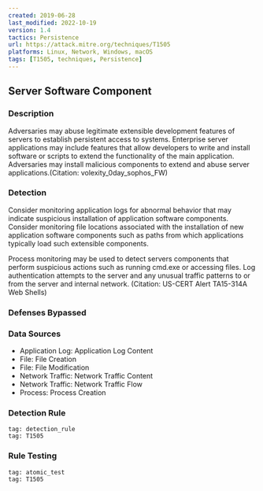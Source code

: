 ```yaml
---
created: 2019-06-28
last_modified: 2022-10-19
version: 1.4
tactics: Persistence
url: https://attack.mitre.org/techniques/T1505
platforms: Linux, Network, Windows, macOS
tags: [T1505, techniques, Persistence]
---
```


## Server Software Component

### Description

Adversaries may abuse legitimate extensible development features of servers to establish persistent access to systems. Enterprise server applications may include features that allow developers to write and install software or scripts to extend the functionality of the main application. Adversaries may install malicious components to extend and abuse server applications.(Citation: volexity_0day_sophos_FW)

### Detection

Consider monitoring application logs for abnormal behavior that may indicate suspicious installation of application software components. Consider monitoring file locations associated with the installation of new application software components such as paths from which applications typically load such extensible components.

Process monitoring may be used to detect servers components that perform suspicious actions such as running cmd.exe or accessing files. Log authentication attempts to the server and any unusual traffic patterns to or from the server and internal network. (Citation: US-CERT Alert TA15-314A Web Shells) 

### Defenses Bypassed



### Data Sources

  - Application Log: Application Log Content
  -  File: File Creation
  -  File: File Modification
  -  Network Traffic: Network Traffic Content
  -  Network Traffic: Network Traffic Flow
  -  Process: Process Creation
### Detection Rule

```query
tag: detection_rule
tag: T1505
```

### Rule Testing

```query
tag: atomic_test
tag: T1505
```
